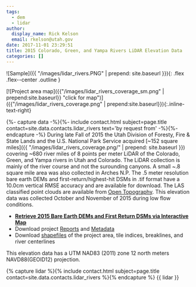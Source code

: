 ```yaml
---
tags:
  - dem
  - lidar
author:
  display_name: Rick Kelson
  email: rkelson@utah.gov
date: 2017-11-01 23:29:51
title: 2015 Colorado, Green, and Yampa Rivers LiDAR Elevation Data
categories: []
---
```


![Sample]({{ "/images/lidar_rivers.PNG" | prepend: site.baseurl }}){: .flex .flex--center .outline }

[![Project area map]({{"/images/lidar_rivers_coverage_sm.png" | prepend:site.baseurl}} "click for map")]({{"/images/lidar_rivers_coverage.png" | prepend:site.baseurl}}){:.inline-text-right}

{%- capture data -%}{%- include contact.html subject=page.title contact=site.data.contacts.lidar_rivers text='by request from' -%}{%- endcapture -%}
During late Fall of 2015 the Utah Division of Foresty, Fire & State Lands and the U.S. National Park Service acquired [~152 square miles]({{ "/images/lidar_rivers_coverage.png/" | prepend: site.baseurl }}) covering ~680 river miles of 8 points per meter LiDAR of the Colorado, Green, and Yampa rivers in Utah and Colorado. The LiDAR collection is mainly of the river course and not the surounding canyons. A small ~.8 square mile area was also collected in Arches N.P. The .5 meter resolution bare earth DEMs and first-return/highest-hit DSMs in .tif format have a 10.0cm vertical RMSE accuracy and are available for download. The LAS classified point clouds are available from [Open Topography](http://opentopo.sdsc.edu/lidarDataset?opentopoID=OTLAS.092018.6341.1). This elevation data was collected October and November of 2015 during low flow conditions.

<ul class="dotless">
  <li>
    <strong>
      <i class="fas fa-download"></i> <a href="https://raster.utah.gov/?cat=.5%20Meter%20%7B2015%20LiDAR%7D">Retrieve 2015 Bare Earth DEMs and First Return DSMs via Interactive Map</a>
    </strong>
  </li>
  <li>
    <i class="fas fa-download"></i> Download project <a href="https://storage.googleapis.com/state-of-utah-sgid-downloads/lidar/colorado-green-rivers-2015/DEMs/Rivers_Reports.zip">Reports</a> and
      <a href="https://storage.googleapis.com/state-of-utah-sgid-downloads/lidar/colorado-green-rivers-2015/DEMs/Rivers_Metadata.zip">Metadata</a>
  </li>
  <li>
    <i class="fas fa-download"></i> Download <a href="https://storage.googleapis.com/state-of-utah-sgid-downloads/lidar/colorado-green-rivers-2015/DEMs/Rivers_shps.zip">shapefiles</a> of the project area, tile indices, breaklines, and river centerlines
  </li>
</ul>

This elevation data has a UTM NAD83 (2011) zone 12 north meters NAVD88(GEOID12) projection.

{% capture lidar %}{% include contact.html subject=page.title contact=site.data.contacts.lidar_rivers %}{% endcapture %}
{{ lidar }}
